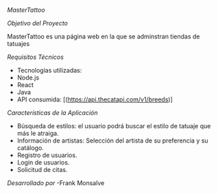 *MasterTattoo*

*Objetivo del Proyecto*

MasterTattoo es una página web en la que se adminstran tiendas de tatuajes

*Requisitos Técnicos*

- Tecnologías utilizadas:
- Node.js
- React
- Java
- API consumida: [(https://api.thecatapi.com/v1/breeds)]

*Características de la Aplicación*

- Búsqueda de estilos: el usuario podrá buscar el estilo de tatuaje que más le atraiga.
- Información de artistas: Selección del artista de su preferencia y su catálogo.
- Registro de usuarios.
- Login de usuarios.
- Solicitud de citas.

*Desarrollado por*
-Frank Monsalve
